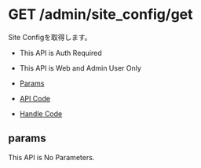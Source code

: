 # GET /admin/site_config/get

Site Configを取得します。

- This API is Auth Required
- This API is Web and Admin User Only

- [Params](#params)
- [API Code](/kyoppie/kyoppie-api/blob/master/src/endpoints/admin/site_config/get.js)
- [Handle Code](/kyoppie/kyoppie-api/blob/master/src/handlers/web/admin/site_config/get.js)

## params

This API is No Parameters.